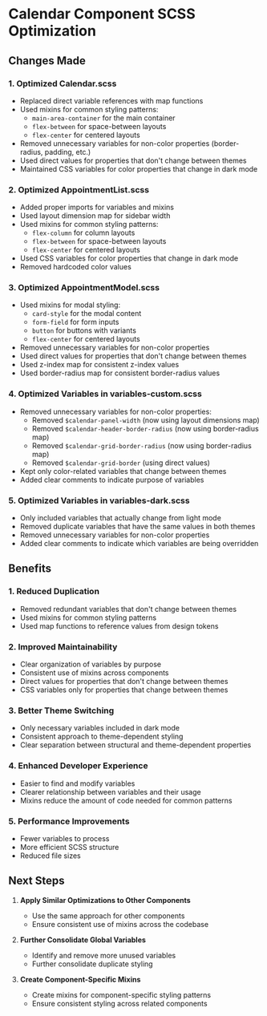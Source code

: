 # Calendar Component SCSS Optimization

## Changes Made

### 1. Optimized Calendar.scss

- Replaced direct variable references with map functions
- Used mixins for common styling patterns:
  - `main-area-container` for the main container
  - `flex-between` for space-between layouts
  - `flex-center` for centered layouts
- Removed unnecessary variables for non-color properties (border-radius, padding, etc.)
- Used direct values for properties that don't change between themes
- Maintained CSS variables for color properties that change in dark mode

### 2. Optimized AppointmentList.scss

- Added proper imports for variables and mixins
- Used layout dimension map for sidebar width
- Used mixins for common styling patterns:
  - `flex-column` for column layouts
  - `flex-between` for space-between layouts
  - `flex-center` for centered layouts
- Used CSS variables for color properties that change in dark mode
- Removed hardcoded color values

### 3. Optimized AppointmentModel.scss

- Used mixins for modal styling:
  - `card-style` for the modal content
  - `form-field` for form inputs
  - `button` for buttons with variants
  - `flex-center` for centered layouts
- Removed unnecessary variables for non-color properties
- Used direct values for properties that don't change between themes
- Used z-index map for consistent z-index values
- Used border-radius map for consistent border-radius values

### 4. Optimized Variables in variables-custom.scss

- Removed unnecessary variables for non-color properties:
  - Removed `$calendar-panel-width` (now using layout dimensions map)
  - Removed `$calendar-header-border-radius` (now using border-radius map)
  - Removed `$calendar-grid-border-radius` (now using border-radius map)
  - Removed `$calendar-grid-border` (using direct values)
- Kept only color-related variables that change between themes
- Added clear comments to indicate purpose of variables

### 5. Optimized Variables in variables-dark.scss

- Only included variables that actually change from light mode
- Removed duplicate variables that have the same values in both themes
- Removed unnecessary variables for non-color properties
- Added clear comments to indicate which variables are being overridden

## Benefits

### 1. Reduced Duplication

- Removed redundant variables that don't change between themes
- Used mixins for common styling patterns
- Used map functions to reference values from design tokens

### 2. Improved Maintainability

- Clear organization of variables by purpose
- Consistent use of mixins across components
- Direct values for properties that don't change between themes
- CSS variables only for properties that change between themes

### 3. Better Theme Switching

- Only necessary variables included in dark mode
- Consistent approach to theme-dependent styling
- Clear separation between structural and theme-dependent properties

### 4. Enhanced Developer Experience

- Easier to find and modify variables
- Clearer relationship between variables and their usage
- Mixins reduce the amount of code needed for common patterns

### 5. Performance Improvements

- Fewer variables to process
- More efficient SCSS structure
- Reduced file sizes

## Next Steps

1. **Apply Similar Optimizations to Other Components**
   - Use the same approach for other components
   - Ensure consistent use of mixins across the codebase

2. **Further Consolidate Global Variables**
   - Identify and remove more unused variables
   - Further consolidate duplicate styling

3. **Create Component-Specific Mixins**
   - Create mixins for component-specific styling patterns
   - Ensure consistent styling across related components
